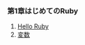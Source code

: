 ### 第1章はじめてのRuby
1. [Hello Ruby](https://github.com/siman-man/Manaby/blob/master/doc/chapter1/hello_ruby.md)
2. [変数](https://github.com/siman-man/Manaby/blob/master/doc/chapter1/variable.md)

